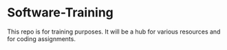 # Software-Training

This repo is for training purposes. It will be a hub for various resources and for coding assignments.
